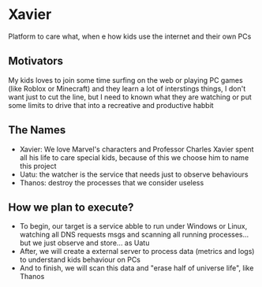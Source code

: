 # Xavier
Platform to care what, when e how kids use the internet and their own PCs

## Motivators
My kids loves to join some time surfing on the web or playing PC games (like Roblox or Minecraft) and they learn a lot of interstings things, I don't want just to cut the line, but I need to known what they are watching or put some limits to drive that into a recreative and productive habbit

## The Names
- Xavier: We love Marvel's characters and Professor Charles Xavier spent all his life to care special kids, because of this we choose him to name this project
- Uatu: the watcher is the service that needs just to observe behaviours
- Thanos: destroy the processes that we consider useless

## How we plan to execute?
- To begin, our target is a service abble to run under Windows or Linux, watching all DNS requests msgs and scanning all running processes... but we just observe and store... as Uatu
- After, we will create a external server to process data (metrics and logs) to understand kids behaviour on PCs
- And to finish, we will scan this data and "erase half of universe life", like Thanos
